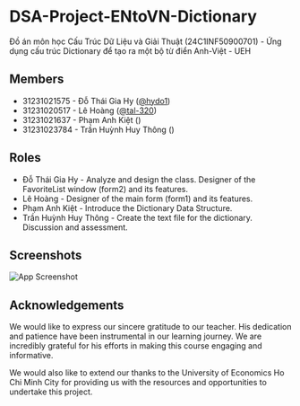 # DSA-Project-ENtoVN-Dictionary
Đồ án môn học Cấu Trúc Dữ Liệu và Giải Thuật (24C1INF50900701) - Ứng dụng cấu trúc Dictionary để tạo ra một bộ từ điển Anh-Việt - UEH

## Members

- 31231021575 - Đỗ Thái Gia Hy ([@hydo1](https://github.com/hydo1))
- 31231020517 - Lê Hoàng ([@tal-320](https://github.com/tal-320))
- 31231021637 - Phạm Anh Kiệt ()
- 31231023784 - Trần Huỳnh Huy Thông ()

## Roles
- Đỗ Thái Gia Hy - Analyze and design the class. Designer of the FavoriteList window (form2) and its features.
- Lê Hoàng - Designer of the main form (form1) and its features.
- Phạm Anh Kiệt - Introduce the Dictionary Data Structure.
- Trần Huỳnh Huy Thông - Create the text file for the dictionary. Discussion and assessment.

## Screenshots

![App Screenshot](https://via.placeholder.com/468x300?text=App+Screenshot+Here)

## Acknowledgements

We would like to express our sincere gratitude to our teacher. His dedication and patience have been instrumental in our learning journey. We are incredibly grateful for his efforts in making this course engaging and informative.

We would also like to extend our thanks to the University of Economics Ho Chi Minh City for providing us with the resources and opportunities to undertake this project. 
